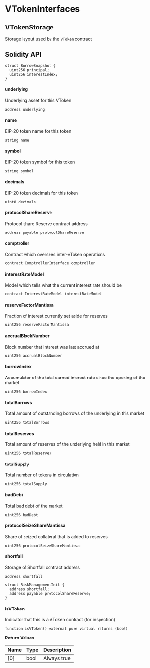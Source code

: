 # VTokenInterfaces

## VTokenStorage

Storage layout used by the `VToken` contract

## Solidity API

```solidity
struct BorrowSnapshot {
  uint256 principal;
  uint256 interestIndex;
}

```

#### underlying

Underlying asset for this VToken

```solidity
address underlying
```



#### name

EIP-20 token name for this token

```solidity
string name
```



#### symbol

EIP-20 token symbol for this token

```solidity
string symbol
```



#### decimals

EIP-20 token decimals for this token

```solidity
uint8 decimals
```



#### protocolShareReserve

Protocol share Reserve contract address

```solidity
address payable protocolShareReserve
```



#### comptroller

Contract which oversees inter-vToken operations

```solidity
contract ComptrollerInterface comptroller
```



#### interestRateModel

Model which tells what the current interest rate should be

```solidity
contract InterestRateModel interestRateModel
```



#### reserveFactorMantissa

Fraction of interest currently set aside for reserves

```solidity
uint256 reserveFactorMantissa
```



#### accrualBlockNumber

Block number that interest was last accrued at

```solidity
uint256 accrualBlockNumber
```



#### borrowIndex

Accumulator of the total earned interest rate since the opening of the market

```solidity
uint256 borrowIndex
```



#### totalBorrows

Total amount of outstanding borrows of the underlying in this market

```solidity
uint256 totalBorrows
```



#### totalReserves

Total amount of reserves of the underlying held in this market

```solidity
uint256 totalReserves
```



#### totalSupply

Total number of tokens in circulation

```solidity
uint256 totalSupply
```



#### badDebt

Total bad debt of the market

```solidity
uint256 badDebt
```



#### protocolSeizeShareMantissa

Share of seized collateral that is added to reserves

```solidity
uint256 protocolSeizeShareMantissa
```



#### shortfall

Storage of Shortfall contract address

```solidity
address shortfall
```



```solidity
struct RiskManagementInit {
  address shortfall;
  address payable protocolShareReserve;
}

```

#### isVToken

Indicator that this is a VToken contract (for inspection)

```solidity
function isVToken() external pure virtual returns (bool)
```

**Return Values**

| Name | Type | Description |
| ---- | ---- | ----------- |
| \[0] | bool | Always true |

